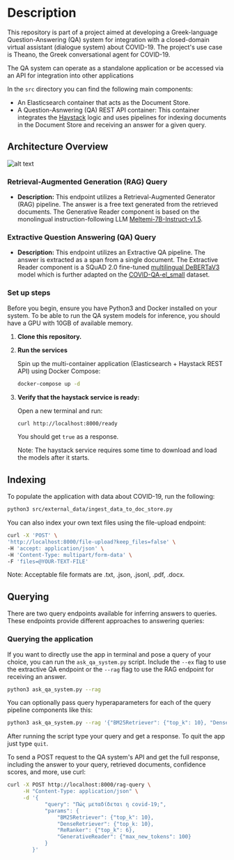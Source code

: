 
# Description

This repository is part of a project aimed at developing a Greek-language Question-Answering (QA) system for integration with a closed-domain virtual assistant (dialogue system) about COVID-19. The project's use case is Theano, the Greek conversational agent for COVID-19.

The QA system can operate as a standalone application or be accessed via an API for integration into other applications

In the `src` directory you can find the following main components:

- An Elasticsearch container that acts as the Document Store.
- A Question-Asnwering (QA) REST API container: This container integrates the [Haystack](https://docs.haystack.deepset.ai/v1.25/docs/intro) logic and uses pipelines for indexing documents in the Document Store and receiving an answer for a given query. 

## Architecture Overview
![alt text](https://github.com/PanosGriziotis/QA-subsystem-thesis/blob/main/qa_system_architecture_v3.png?raw=true)

### Retrieval-Augmented Generation (RAG) Query

- **Description:** This endpoint utilizes a Retrieval-Augmented Generator (RAG) pipeline. The answer is a free text generated from the retrieved documents. The Generative Reader component is based on the monolingual instruction-following LLM [Meltemi-7B-Instruct-v1.5](https://huggingface.co/ilsp/Meltemi-7B-Instruct-v1.5).

### Extractive Question Answering (QA) Query

- **Description:** This endpoint utilizes an Extractive QA pipeline. The answer is extracted as a span from a single document. The Extractive Reader component is a SQuAD 2.0 fine-tuned [multilingual DeBERTaV3](https://huggingface.co/microsoft/mdeberta-v3-base) model which is further adapted on the [COVID-QA-el_small](https://huggingface.co/datasets/panosgriz/COVID-QA-el-small) dataset. 

### Set up steps

Before you begin, ensure you have Python3 and Docker installed on your system. To be able to run the QA system models for inference, you should have a GPU with 10GB of available memory.

1. **Clone this repository.**

2. **Run the services**

    Spin up the multi-container application (Elasticsearch + Haystack REST API) using Docker Compose:

    ```bash
    docker-compose up -d
    ```

4. **Verify that the haystack service is ready:**

    Open a new terminal and run:

    ```bash
    curl http://localhost:8000/ready
    ```

    You should get `true` as a response.

    Note: The haystack service requires some time to download and load the models after it starts.


## Indexing

To populate the application with data about COVID-19, run the following:

```bash
python3 src/external_data/ingest_data_to_doc_store.py
```

You can also index your own text files using the file-upload endpoint:

```bash
curl -X 'POST' \
'http://localhost:8000/file-upload?keep_files=false' \
-H 'accept: application/json' \
-H 'Content-Type: multipart/form-data' \
-F 'files=@YOUR-TEXT-FILE'
```

Note: Acceptable file formats are .txt, .json, .jsonl, .pdf, .docx.

## Querying

There are two query endpoints available for inferring answers to queries. These endpoints provide different approaches to answering queries:


### Querying the application

If you want to directly use the app in terminal and pose a query of your choice, you can run the `ask_qa_system.py` script. Include the `--ex` flag to use the extractive QA endpoint or the `--rag` flag to use the RAG endpoint for receiving an answer. 

```bash
python3 ask_qa_system.py --rag 
```

You can optionally pass query hyperaparameters for each of the query pipeline components like this: 

```bash
python3 ask_qa_system.py --rag '{"BM25Retriever": {"top_k": 10}, "DenseRetriever": {"top_k": 10}, "Reranker": {"top_k": 6}, "Generative_Reader": {"max_new_tokens": 130}}
```

After running the script type your query and get a response. To quit the app just type `quit`. 

To send a POST request to the QA system's API and get the full response, including the answer to your query, retrieved documents, confidence scores, and more, use curl:

```bash
curl -X POST http://localhost:8000/rag-query \
     -H "Content-Type: application/json" \
     -d '{
            "query": "Πώς μεταδίδεται η covid-19;", 
            "params": {
                "BM25Retriever": {"top_k": 10},
                "DenseRetriever": {"top_k: 10},
                "ReRanker": {"top_k": 6}, 
                "GenerativeReader": {"max_new_tokens": 100}
            }
        }'
```
